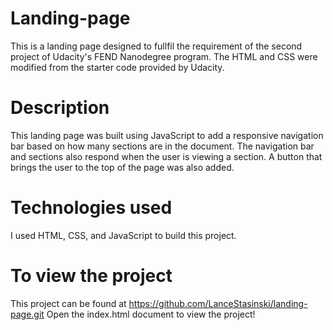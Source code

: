 # Landing-page
 This is a landing page designed to fullfil the requirement of the second project of Udacity's FEND Nanodegree program. The HTML and CSS were modified from the starter code provided by Udacity.

# Description
 This landing page was built using JavaScript to add a responsive navigation bar based on how many sections are in the document. The navigation bar and sections also respond when the user is viewing a section. A button that brings the user to the top of the page was also added.

# Technologies used
I used HTML, CSS, and JavaScript to build this project.

# To view the project
This project can be found at https://github.com/LanceStasinski/landing-page.git
Open the index.html document to view the project!